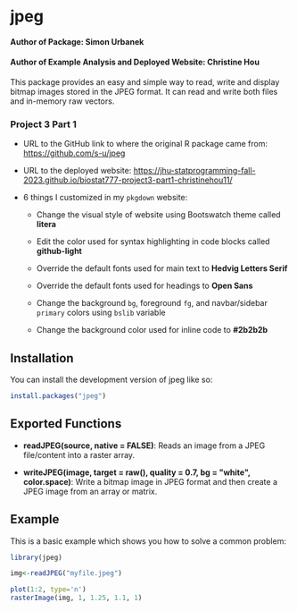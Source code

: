 # jpeg

#### Author of Package: Simon Urbanek

#### Author of Example Analysis and Deployed Website: Christine Hou

<!-- badges: start -->

<!-- badges: end -->

This package provides an easy and simple way to read, write and display bitmap images stored in the JPEG format. It can read and write both files and in-memory raw vectors.

### Project 3 Part 1

-   URL to the GitHub link to where the original R package came from: <https://github.com/s-u/jpeg>

-   URL to the deployed website: <https://jhu-statprogramming-fall-2023.github.io/biostat777-project3-part1-christinehou11/>

-   6 things I customized in my `pkgdown` website:

    -   Change the visual style of website using Bootswatch theme called **litera**

    -   Edit the color used for syntax highlighting in code blocks called **github-light**

    -   Override the default fonts used for main text to **Hedvig Letters Serif**

    -   Override the default fonts used for headings to **Open Sans**

    -   Change the background `bg`, foreground `fg`, and navbar/sidebar `primary` colors using `bslib` variable

    -   Change the background color used for inline code to **#2b2b2b**

## Installation

You can install the development version of jpeg like so:

``` r
install.packages("jpeg")
```

## Exported Functions

- **readJPEG(source, native = FALSE)**: Reads an image from a JPEG file/content into a raster array.


- **writeJPEG(image, target = raw(), quality = 0.7, bg = "white", color.space)**: Write a bitmap image in JPEG format and then create a JPEG image from an array or matrix.


## Example

This is a basic example which shows you how to solve a common problem:

``` r
library(jpeg)

img<-readJPEG("myfile.jpeg")

plot(1:2, type='n')
rasterImage(img, 1, 1.25, 1.1, 1)
```
